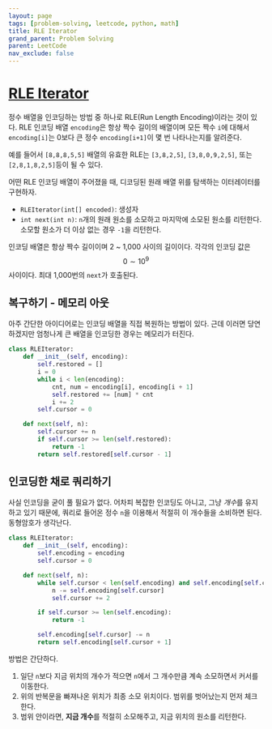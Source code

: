 ```yaml
---
layout: page
tags: [problem-solving, leetcode, python, math]
title: RLE Iterator
grand_parent: Problem Solving
parent: LeetCode
nav_exclude: false
---
```


# [RLE Iterator](https://leetcode.com/problems/rle-iterator/)

 정수 배열을 인코딩하는 방법 중 하나로 RLE(Run Length Encoding)이라는
 것이 있다. RLE 인코딩 배열 `encoding`은 항상 짝수 길이의 배열이며
 모든 짝수 `i`에 대해서 `encoding[i]`는 0보다 큰 정수
 `encoding[i+1]`이 몇 번 나타나는지를 알려준다.

 예를 들어서 `[8,8,8,5,5]` 배열의 유효한 RLE는 `[3,8,2,5]`,
 `[3,8,0,9,2,5]`, 또는 `[2,8,1,8,2,5]`등이 될 수 있다.

 어떤 RLE 인코딩 배열이 주어졌을 때, 디코딩된 원래 배열 위를 탐색하는
 이터레이터를 구현하자.
 - `RLEIterator(int[] encoded)`: 생성자
 - `int next(int n)`: `n`개의 원래 원소를 소모하고 마지막에 소모된
   원소를 리턴한다. 소모할 원소가 더 이상 없는 경우 `-1`을 리턴한다.

 인코딩 배열은 항상 짝수 길이이며 2 ~ 1,000 사이의 길이이다. 각각의
 인코딩 값은 $$ 0 \sim 10^9$$ 사이이다. 최대 1,000번의 `next`가
 호출된다.

## 복구하기 - 메모리 아웃

 아주 간단한 아이디어로는 인코딩 배열을 직접 복원하는 방법이
 있다. 근데 이러면 당연하겠지만 엄청나게 큰 배열을 인코딩한 경우는
 메모리가 터진다.

```python
class RLEIterator:
    def __init__(self, encoding):
        self.restored = []
        i = 0
        while i < len(encoding):
            cnt, num = encoding[i], encoding[i + 1]
            self.restored += [num] * cnt
            i += 2
        self.cursor = 0

    def next(self, n):
        self.cursor += n
        if self.cursor >= len(self.restored):
            return -1
        return self.restored[self.cursor - 1]
```

## 인코딩한 채로 쿼리하기

 사실 인코딩을 굳이 풀 필요가 없다. 어차피 복잡한 인코딩도 아니고,
 그냥 *개수*를 유지하고 있기 때문에, 쿼리로 들어온 정수 `n`을 이용해서
 적절히 이 개수들을 소비하면 된다. 동형암호가 생각난다.

```python
class RLEIterator:
    def __init__(self, encoding):
        self.encoding = encoding
        self.cursor = 0

    def next(self, n):
        while self.cursor < len(self.encoding) and self.encoding[self.cursor] < n:
            n -= self.encoding[self.cursor]
            self.cursor += 2

        if self.cursor >= len(self.encoding):
            return -1

        self.encoding[self.cursor] -= n
        return self.encoding[self.cursor + 1]
```

 방법은 간단하다.
 1. 일단 `n`보다 지금 위치의 개수가 적으면 `n`에서 그 개수만큼 계속
    소모하면서 커서를 이동한다.
 2. 위의 반복문을 빠져나온 위치가 최종 소모 위치이다. 범위를
    벗어났는지 먼저 체크한다.
 3. 범위 안이라면, **지금 개수**를 적절히 소모해주고, 지금 위치의
    원소를 리턴한다.
